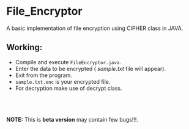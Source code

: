 File_Encryptor
===
A basic implementation of file encryption using CIPHER class in JAVA.

Working:
---

* Compile and execute `FileEncryptor.java`.
* Enter the data to be encrypted ( *sample.txt* file will appear).
* Exit from the program.
* `sample.txt.enc` is your encrypted file.
* For decryption make use of decrypt class.


<br><br><br>
**NOTE:** This is **beta version** may contain few bugs!!!.
